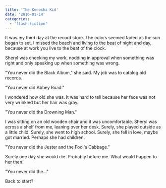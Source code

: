 ```yaml
---
title: 'The Kenosha Kid'
date: '2016-01-14'
categories:
  - 'flash-fiction'
---
```


It was my third day at the record store. The colors seemed faded as the sun
began to set. I missed the beach and living to the beat of night and day,
because at work you live to the beat of the clock.

Sheryl was checking my work, nodding in approval when something was right and
only speaking up when something was wrong.

"You never did the Black Album," she said. My job was to catalog old records.

"You never did Abbey Road."

I wondered how old she was. It was hard to tell because her face was not very
wrinkled but her hair was gray.

"You never did the Drowning Man."

I was sitting on an old wooden chair and it was uncomfortable. Sheryl was across
a shelf from me, leaning over her desk. Surely, she played outside as a little
child. Surely, she went to high school. Surely, she fell in love, maybe got
married. Perhaps she had children.

"You never did the Jester and the Fool's Cabbage."

Surely one day she would die. Probably before me. What would happen to her then.

"You never did the..."

Back to start?
